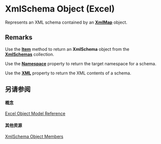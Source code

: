 
# XmlSchema Object (Excel)

Represents an XML schema contained by an  **[XmlMap](39b0823f-0068-d8df-e4e1-ca62b55d58f5.md)** object.


## Remarks

Use the  **[Item](45949593-41f6-42b5-21c0-cfb9e7c3dc49.md)** method to return an **XmlSchema** object from the **[XmlSchemas](1e6a4371-7163-572d-b435-7dc9a2865338.md)** collection.

Use the  **[Namespace](eaffd8e6-7ec4-af4e-ef0d-9a9d8c3dda47.md)** property to return the target namespace for a schema.

Use the  **[XML](1291eecc-71a8-bcfd-44d2-5f4d92dc8b77.md)** property to return the XML contents of a schema.


## 另请参阅


#### 概念


[Excel Object Model Reference](11ea8598-8a20-92d5-f98b-0da04263bf2c.md)
#### 其他资源


[XmlSchema Object Members](http://msdn.microsoft.com/library/884318da-1fd2-6487-2c04-4d87942e08b1%28Office.15%29.aspx)